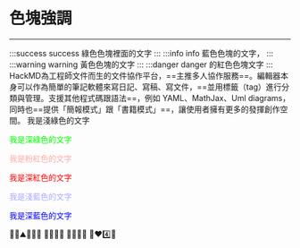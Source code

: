 # 色塊強調
---
:::success
success 綠色色塊裡面的文字
:::
:::info
info 藍色色塊的文字，
:::
:::warning
warning 黃色色塊的文字
:::
:::danger
danger 的紅色色塊文字
:::
HackMD為工程師文件而生的文件協作平台，==主推多人協作服務==。編輯器本身可以作為簡單的筆記軟體來寫日記、寫稿、寫文件，==並用標籤（tag）進行分類與管理。支援其他程式碼跟語法==，例如 YAML、MathJax、Uml diagrams，同時也==提供「簡報模式」跟「書籍模式」==，讓使用者擁有更多的發揮創作空間。
我是淺綠色的文字

<font color=00ff00>我是深綠色的文字</font>

<font color=ffaaaa>我是粉紅色的文字</font>

<font color=ff0000>我是深紅色的文字</font>

<font color=#aaaaff>我是淺藍色的文字</font>

<font color=#0000ff>我是深藍色的文字</font>

:man_in_tuxedo::mountain::man_in_tuxedo::ocean:
:horse::horse::tiger::tiger:
:womans_clothes::rice::older_man::older_woman:
:turtle::hearts::four::rocket:
